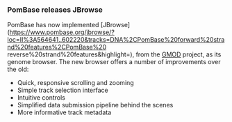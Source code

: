 ### PomBase releases JBrowse

PomBase has now implemented [JBrowse](https://www.pombase.org/jbrowse/?loc=II%3A564641..602220&tracks=DNA%2CPomBase%20forward%20strand%20features%2CPomBase%20
reverse%20strand%20features&highlight=), 
from the [GMOD](http://gmod.org/wiki/Main_Page) project, as its genome
browser. The new browser offers a number of improvements over the old:

- Quick, responsive scrolling and zooming
- Simple track selection interface
- Intuitive controls
- Simplified data submission pipeline behind the scenes
- More informative track metadata
